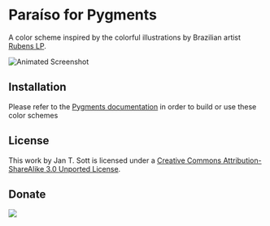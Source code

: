 # Paraíso for Pygments

A color scheme inspired by the colorful illustrations by Brazilian artist [Rubens LP][1].

![Animated Screenshot][2]

## Installation

Please refer to the [Pygments documentation][3] in order to build or use these color schemes

## License

This work by Jan T. Sott is licensed under a [Creative Commons Attribution-ShareAlike 3.0 Unported License][4].

## Donate

[<img src="https://raw.github.com/balupton/flattr-buttons/master/badge-89x18.gif" />][5]

[1]: http://www.rubenslp.com.br/
[2]: http://raw.github.com/idleberg/Paraiso-Pygments/master/images/screenshot.gif
[3]: http://pygments.org/docs/
[4]: http://creativecommons.org/licenses/by-sa/3.0/deed.en_US
[5]: https://flattr.com/submit/auto?user_id=idleberg&url=https://github.com/idleberg/Paraiso-Pygments/&title=Paraiso&20Color%20Scheme&description=A%29color%29scheme%29inspired%29by%29the%29colorful%29illustrations%29by%29Brazilian%29artist%29Rubens%29LP&language=en_GB&tags=pygments,color%20scheme,theme,syntax%20highlight,style-sheets&hidden=0&category=software